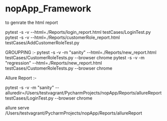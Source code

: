 # nopApp_Framework

to genrate the html report

pytest -s -v --html=./Reports/login_report.html testCases/LoginTest.py
pytest -s -v --html=./Reports/customerRole_report.html testCases/AddCustomerRoleTest.py

GROUPPING :-
 pytest -s -v -m "sanity" --html=./Reports/new_report.html testCases/CustomerRoleTests.py --browser chrome
 pytest -s -v -m "regression" --html=./Reports/new_report.html testCases/CustomerRoleTests.py --browser chrome

Allure Report :-

pytest -s -v -m "sanity" --alluredir=/Users/testvagrant/PycharmProjects/nopApp/Reports/allureReport testCases/LoginTest.py --browser chrome

allure serve /Users/testvagrant/PycharmProjects/nopApp/Reports/allureReport

